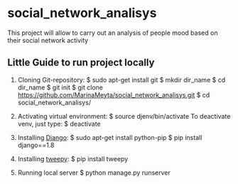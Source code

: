 # social_network_analisys
This project will allow to carry out an analysis of people mood based on their social network activity

## Little Guide to run project locally

1. Cloning Git-repository:
$ sudo apt-get install git
$ mkdir dir_name
$ cd dir_name
$ git init
$ git clone https://github.com/MarinaMeyta/social_network_analisys.git
$ cd social_network_analisys/

2. Activating virtual environment:
$ source djenv/bin/activate
To deactivate venv, just type:
$ deactivate

3. Installing [Django](https://www.djangoproject.com/):
$ sudo apt-get install python-pip
$ pip install django==1.8

4. Installing [tweepy](https://github.com/tweepy/tweepy):
$ pip install tweepy

5. Running local server
$ python manage.py runserver

